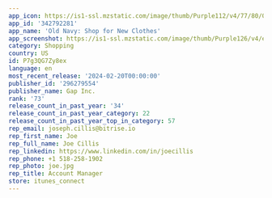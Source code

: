 ```yaml
---
app_icon: https://is1-ssl.mzstatic.com/image/thumb/Purple112/v4/77/80/05/77800577-3898-2a2a-8cfc-402f99967b85/AppIcon-Release-0-1x_U007emarketing-0-5-0-85-220.png/1024x1024bb.png
app_id: '342792281'
app_name: 'Old Navy: Shop for New Clothes'
app_screenshot: https://is1-ssl.mzstatic.com/image/thumb/Purple126/v4/eb/b3/6a/ebb36a99-52b9-7bf8-1b76-1099a994ec74/d9d23028-2e45-4afe-880f-5e1fcb30e841_220128_93_M7230_Intro_6.5_iOS.jpg/1284x2778bb.png
category: Shopping
country: US
id: P7g3QG7Zy8ex
language: en
most_recent_release: '2024-02-20T00:00:00'
publisher_id: '296279554'
publisher_name: Gap Inc.
rank: '73'
release_count_in_past_year: '34'
release_count_in_past_year_category: 22
release_count_in_past_year_top_in_category: 57
rep_email: joseph.cillis@bitrise.io
rep_first_name: Joe
rep_full_name: Joe Cillis
rep_linkedin: https://www.linkedin.com/in/joecillis
rep_phone: +1 518-258-1902
rep_photo: joe.jpg
rep_title: Account Manager
store: itunes_connect
---
```

